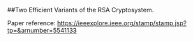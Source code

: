 ##Two Efficient Variants of the RSA Cryptosystem. 


Paper reference: https://ieeexplore.ieee.org/stamp/stamp.jsp?tp=&arnumber=5541133
